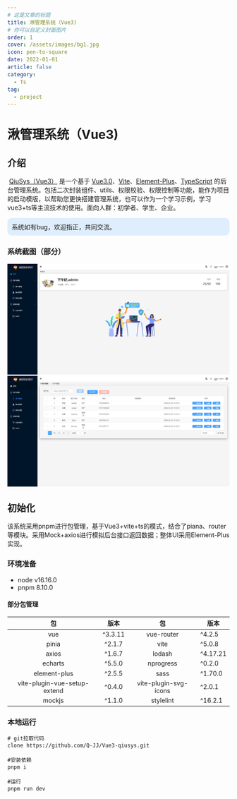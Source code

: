```yaml
---
# 这是文章的标题
title: 湫管理系统（Vue3)
# 你可以自定义封面图片
order: 1
cover: /assets/images/bg1.jpg
icon: pen-to-square
date: 2022-01-01
article: false
category:
  - Ts
tag:
  - project
---
```


# 湫管理系统（Vue3)
## 介绍
​	[QiuSys（Vue3）](https://github.com/Q-JJ/Vue3-qiusys) 是一个基于 [Vue3.0](https://github.com/vuejs/core)、[Vite](https://github.com/vitejs/vite)、[Element-Plus](https://element-plus.org/zh-CN/)、[TypeScript](https://www.typescriptlang.org/) 的后台管理系统。包括二次封装组件、utils、权限校验、权限控制等功能，能作为项目的启动模版，以帮助您更快搭建管理系统，也可以作为一个学习示例，学习vue3+ts等主流技术的使用。面向人群：初学者、学生、企业。

<p style="background-Color:#dfeefd;padding:10px;border-radius:10px">系统如有bug，欢迎指正，共同交流。</p>


### 系统截图（部分）

![首页](img/p1.png)
![用户管理](img/p2.png)


## 初始化

该系统采用pnpm进行包管理，基于Vue3+vite+ts的模式，结合了piana、router等模块。采用Mock+axios进行模拟后台接口返回数据；整体UI采用Element-Plus实现。

### 环境准备

- node v16.16.0
- pnpm 8.10.0

#### 部分包管理

|              包              |  版本   |          包           | 版本     |
| :--------------------------: | :-----: | :-------------------: | -------- |
|             vue              | ^3.3.11 |      vue-router       | ^4.2.5   |
|            pinia             | ^2.1.7  |         vite          | ^5.0.8   |
|            axios             | ^1.6.7  |        lodash         | ^4.17.21 |
|           echarts            | ^5.5.0  |       nprogress       | ^0.2.0   |
|         element-plus         | ^2.5.5  |         sass          | ^1.70.0  |
| vite-plugin-vue-setup-extend | ^0.4.0  | vite-plugin-svg-icons | ^2.0.1   |
|            mockjs            | ^1.1.0  |       stylelint       | ^16.2.1  |

### 本地运行

```
# git拉取代码
clone https://github.com/Q-JJ/Vue3-qiusys.git

#安装依赖
pnpm i

#运行
pnpm run dev
```



